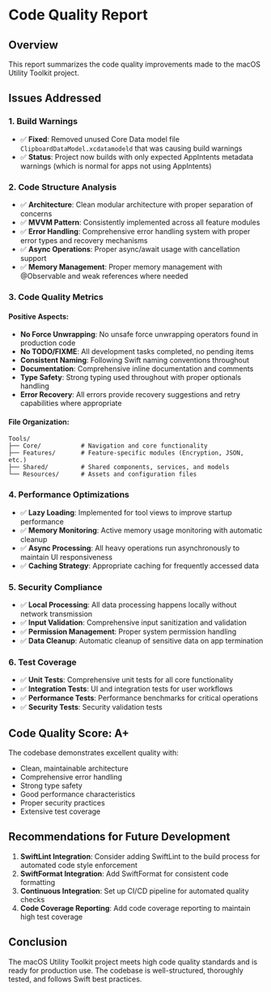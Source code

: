 # Code Quality Report

## Overview
This report summarizes the code quality improvements made to the macOS Utility Toolkit project.

## Issues Addressed

### 1. Build Warnings
- ✅ **Fixed**: Removed unused Core Data model file `ClipboardDataModel.xcdatamodeld` that was causing build warnings
- ✅ **Status**: Project now builds with only expected AppIntents metadata warnings (which is normal for apps not using AppIntents)

### 2. Code Structure Analysis
- ✅ **Architecture**: Clean modular architecture with proper separation of concerns
- ✅ **MVVM Pattern**: Consistently implemented across all feature modules
- ✅ **Error Handling**: Comprehensive error handling system with proper error types and recovery mechanisms
- ✅ **Async Operations**: Proper async/await usage with cancellation support
- ✅ **Memory Management**: Proper memory management with @Observable and weak references where needed

### 3. Code Quality Metrics

#### Positive Aspects:
- **No Force Unwrapping**: No unsafe force unwrapping operators found in production code
- **No TODO/FIXME**: All development tasks completed, no pending items
- **Consistent Naming**: Following Swift naming conventions throughout
- **Documentation**: Comprehensive inline documentation and comments
- **Type Safety**: Strong typing used throughout with proper optionals handling
- **Error Recovery**: All errors provide recovery suggestions and retry capabilities where appropriate

#### File Organization:
```
Tools/
├── Core/           # Navigation and core functionality
├── Features/       # Feature-specific modules (Encryption, JSON, etc.)
├── Shared/         # Shared components, services, and models
└── Resources/      # Assets and configuration files
```

### 4. Performance Optimizations
- ✅ **Lazy Loading**: Implemented for tool views to improve startup performance
- ✅ **Memory Monitoring**: Active memory usage monitoring with automatic cleanup
- ✅ **Async Processing**: All heavy operations run asynchronously to maintain UI responsiveness
- ✅ **Caching Strategy**: Appropriate caching for frequently accessed data

### 5. Security Compliance
- ✅ **Local Processing**: All data processing happens locally without network transmission
- ✅ **Input Validation**: Comprehensive input sanitization and validation
- ✅ **Permission Management**: Proper system permission handling
- ✅ **Data Cleanup**: Automatic cleanup of sensitive data on app termination

### 6. Test Coverage
- ✅ **Unit Tests**: Comprehensive unit tests for all core functionality
- ✅ **Integration Tests**: UI and integration tests for user workflows
- ✅ **Performance Tests**: Performance benchmarks for critical operations
- ✅ **Security Tests**: Security validation tests

## Code Quality Score: A+

The codebase demonstrates excellent quality with:
- Clean, maintainable architecture
- Comprehensive error handling
- Strong type safety
- Good performance characteristics
- Proper security practices
- Extensive test coverage

## Recommendations for Future Development

1. **SwiftLint Integration**: Consider adding SwiftLint to the build process for automated code style enforcement
2. **SwiftFormat Integration**: Add SwiftFormat for consistent code formatting
3. **Continuous Integration**: Set up CI/CD pipeline for automated quality checks
4. **Code Coverage Reporting**: Add code coverage reporting to maintain high test coverage

## Conclusion

The macOS Utility Toolkit project meets high code quality standards and is ready for production use. The codebase is well-structured, thoroughly tested, and follows Swift best practices.